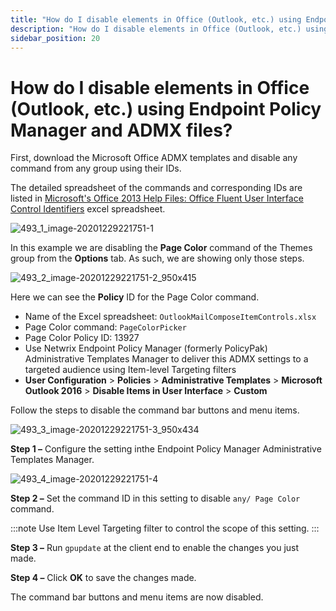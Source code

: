 ```yaml
---
title: "How do I disable elements in Office (Outlook, etc.) using Endpoint Policy Manager and ADMX files?"
description: "How do I disable elements in Office (Outlook, etc.) using Endpoint Policy Manager and ADMX files?"
sidebar_position: 20
---
```


# How do I disable elements in Office (Outlook, etc.) using Endpoint Policy Manager and ADMX files?

First, download the Microsoft Office ADMX templates and disable any command from any group using
their IDs.

The detailed spreadsheet of the commands and corresponding IDs are listed in
[Microsoft's Office 2013 Help Files: Office Fluent User Interface Control Identifiers](https://www.microsoft.com/en-us/download/details.aspx?id=36798)
excel spreadsheet.

![493_1_image-20201229221751-1](/images/endpointpolicymanager/adminstrativetemplates/493_1_image-20201229221751-1.webp)

In this example we are disabling the **Page Color** command of the Themes group from the **Options**
tab. As such, we are showing only those steps.

![493_2_image-20201229221751-2_950x415](/images/endpointpolicymanager/adminstrativetemplates/493_2_image-20201229221751-2_950x415.webp)

Here we can see the **Policy** ID for the Page Color command.

- Name of the Excel spreadsheet: `OutlookMailComposeItemControls.xlsx`
- Page Color command: `PageColorPicker`
- Page Color Policy ID: 13927
- Use Netwrix Endpoint Policy Manager (formerly PolicyPak) Administrative Templates Manager to
  deliver this ADMX settings to a targeted audience using Item-level Targeting filters
- **User Configuration** > **Policies** > **Administrative Templates** > **Microsoft Outlook
  2016** > **Disable Items in User Interface** > **Custom**

Follow the steps to disable the command bar buttons and menu items.

![493_3_image-20201229221751-3_950x434](/images/endpointpolicymanager/adminstrativetemplates/493_3_image-20201229221751-3_950x434.webp)

**Step 1 –** Configure the setting inthe Endpoint Policy Manager Administrative Templates Manager.

![493_4_image-20201229221751-4](/images/endpointpolicymanager/adminstrativetemplates/493_4_image-20201229221751-4.webp)

**Step 2 –** Set the command ID in this setting to disable `any/ Page Color` command.

:::note
Use Item Level Targeting filter to control the scope of this setting.
:::


**Step 3 –** Run `gpupdate` at the client end to enable the changes you just made.

**Step 4 –** Click **OK** to save the changes made.

The command bar buttons and menu items are now disabled.
